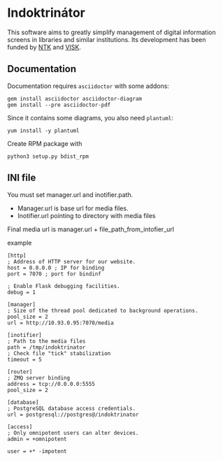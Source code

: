 # Indoktrinátor

This software aims to greatly simplify management of digital information screens in libraries and similar institutions. Its development has been funded by [NTK][] and [VISK][].

[NTK]: http://techlib.cz/
[VISK]: http://visk.nkp.cz/


## Documentation

Documentation requires `asciidoctor` with some addons:

    gem install asciidoctor asciidoctor-diagram
    gem install --pre asciidoctor-pdf

Since it contains some diagrams, you also need `plantuml`:

    yum install -y plantuml

Create RPM package with

    python3 setup.py bdist_rpm


## INI file

You must set manager.url and inotifier.path.
* Manager.url is base url for media files.
* Inotifier.url pointing to directory with media files

Final media url is manager.url + file_path_from_intofier_url

example
```
[http]
; Address of HTTP server for our website.
host = 0.0.0.0 ; IP for binding
port = 7070 ; port for bindinf

; Enable Flask debugging facilities.
debug = 1

[manager]
; Size of the thread pool dedicated to background operations.
pool_size = 2
url = http://10.93.0.95:7070/media

[inotifier]
; Path to the media files
path = /tmp/indoktrinator
; Check file "tick" stabilization
timeout = 5

[router]
; ZMQ server binding
address = tcp://0.0.0.0:5555
pool_size = 2

[database]
; PostgreSQL database access credentials.
url = postgresql://postgres@/indoktrinator

[access]
; Only omnipotent users can alter devices.
admin = +omnipotent

user = +* -impotent
```
